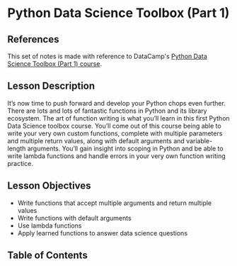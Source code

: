 # Python Data Science Toolbox (Part 1)

## References

This set of notes is made with reference to DataCamp's 
[Python Data Science Toolbox (Part 1) course](https://app.datacamp.com/learn/courses/python-data-science-toolbox-part-1?_ga=2.17686457.1212929162.1698410760-813806716.1698410760).

## Lesson Description

It’s now time to push forward and develop your Python chops even further. There are lots and lots of fantastic functions in Python and its library ecosystem. The art of function writing is what you’ll learn in
this first Python Data Science toolbox course. You’ll come out of this course being able to write your very own custom functions, complete with multiple parameters and multiple return values, along with
default arguments and variable-length arguments. You’ll gain insight into scoping in Python and be able to write lambda functions and handle errors in your very own function writing practice.

## Lesson Objectives

- Write functions that accept multiple arguments and return multiple values
- Write functions with default arguments
- Use lambda functions
- Apply learned functions to answer data science questions

## Table of Contents
